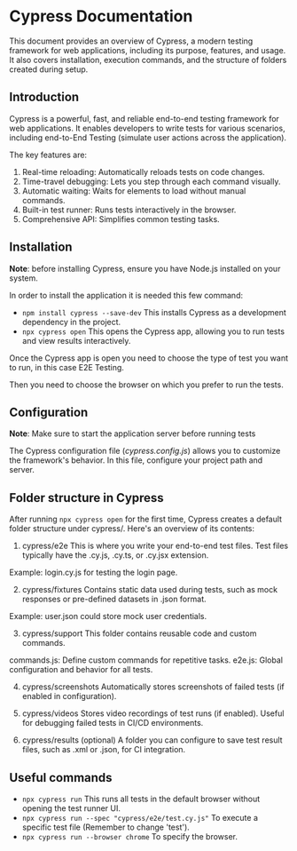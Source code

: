 # Cypress Documentation

This document provides an overview of Cypress, a modern testing framework for web applications, including its purpose, features, and usage. It also covers installation, execution commands, and the structure of folders created during setup.

## Introduction

Cypress is a powerful, fast, and reliable end-to-end testing framework for web applications. It enables developers to write tests for various scenarios, including end-to-End Testing (simulate user actions across the application).

The key features are:
1. Real-time reloading: Automatically reloads tests on code changes.
2. Time-travel debugging: Lets you step through each command visually.
3. Automatic waiting: Waits for elements to load without manual commands.
4. Built-in test runner: Runs tests interactively in the browser.
5. Comprehensive API: Simplifies common testing tasks.

## Installation

**Note**: before installing Cypress, ensure you have Node.js installed on your system.

In order to install the application it is needed this few command:
- `npm install cypress --save-dev`
This installs Cypress as a development dependency in the project.
- `npx cypress open`
This opens the Cypress app, allowing you to run tests and view results interactively.

Once the Cypress app is open you need to choose the type of test you want to run, in this case E2E Testing.

Then you need to choose the browser on which you prefer to run the tests.

## Configuration

**Note**: Make sure to start the application server before running tests

The Cypress configuration file (*cypress.config.js*) allows you to customize the framework's behavior.
In this file, configure your project path and server.

## Folder structure in Cypress

After running `npx cypress open` for the first time, Cypress creates a default folder structure under cypress/. Here's an overview of its contents:

1. cypress/e2e
This is where you write your end-to-end test files. Test files typically have the .cy.js, .cy.ts, or .cy.jsx extension.

Example: login.cy.js for testing the login page.

2. cypress/fixtures
Contains static data used during tests, such as mock responses or pre-defined datasets in .json format.

Example: user.json could store mock user credentials.

3. cypress/support
This folder contains reusable code and custom commands.

commands.js: Define custom commands for repetitive tasks.
e2e.js: Global configuration and behavior for all tests.

4. cypress/screenshots
Automatically stores screenshots of failed tests (if enabled in configuration).

5. cypress/videos
Stores video recordings of test runs (if enabled). Useful for debugging failed tests in CI/CD environments.

6. cypress/results (optional)
A folder you can configure to save test result files, such as .xml or .json, for CI integration.

## Useful commands

- `npx cypress run`
This runs all tests in the default browser without opening the test runner UI.
- ` npx cypress run --spec "cypress/e2e/test.cy.js" `
To execute a specific test file (Remember to change 'test').
- `npx cypress run --browser chrome`
To specify the browser.